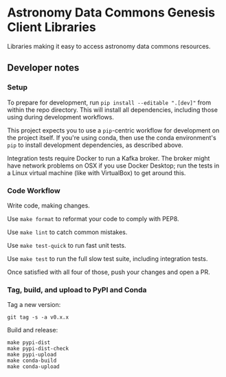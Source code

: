 # Astronomy Data Commons Genesis Client Libraries

Libraries making it easy to access astronomy data commons resources.

## Developer notes

### Setup

To prepare for development, run `pip install --editable ".[dev]"` from within
the repo directory. This will install all dependencies, including those using
during development workflows.

This project expects you to use a `pip`-centric workflow for development on the
project itself. If you're using conda, then use the conda environment's `pip` to
install development dependencies, as described above.

Integration tests require Docker to run a Kafka broker. The broker might have
network problems on OSX if you use Docker Desktop; run the tests in a Linux
virtual machine (like with VirtualBox) to get around this.

### Code Workflow

Write code, making changes.

Use `make format` to reformat your code to comply with PEP8.

Use `make lint` to catch common mistakes.

Use `make test-quick` to run fast unit tests.

Use `make test` to run the full slow test suite, including integration tests.

Once satisfied with all four of those, push your changes and open a PR.

### Tag, build, and upload to PyPI and Conda

Tag a new version:
```
git tag -s -a v0.x.x
```

Build and release:

```
make pypi-dist
make pypi-dist-check
make pypi-upload
make conda-build
make conda-upload
```
